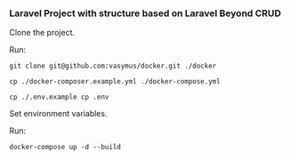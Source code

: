 ### Laravel Project with structure based on Laravel Beyond CRUD

Clone the project.

Run:
```
git clone git@github.com:vasymus/docker.git ./docker

cp ./docker-composer.example.yml ./docker-compose.yml

cp ./.env.example cp .env
```

Set environment variables.

Run:
```
docker-compose up -d --build
```
